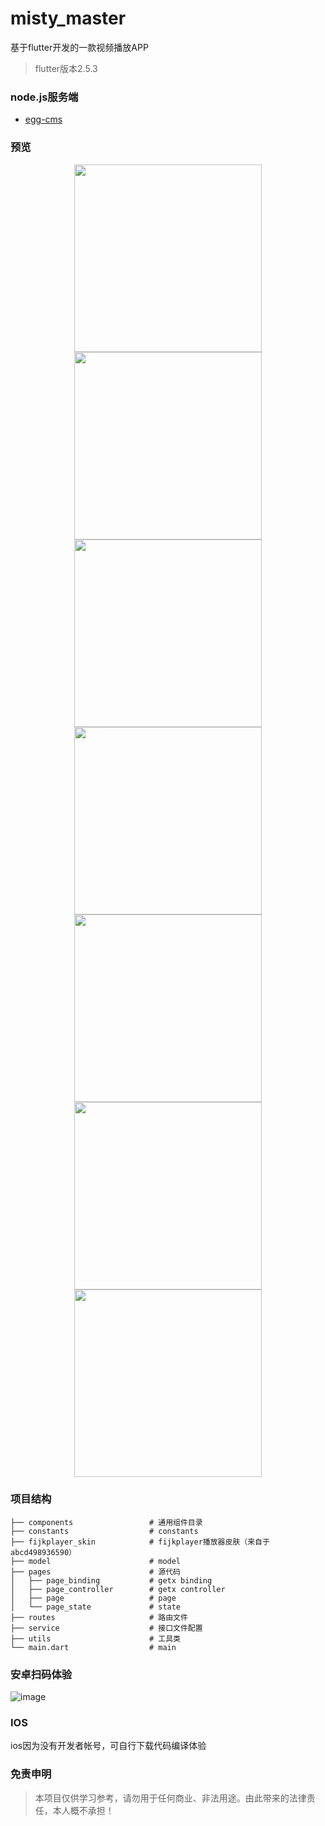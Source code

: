 # misty_master
基于flutter开发的一款视频播放APP
> flutter版本2.5.3
### node.js服务端
- [egg-cms](https://github.com/chillley/egg-cms)

### 预览
<p align="center">
    <img src="https://raw.githubusercontent.com/chillley/images/main/misty/app1.jpg" width="300">
    <img src="https://raw.githubusercontent.com/chillley/images/main/misty/app2.jpg" width="300">
    <img src="https://raw.githubusercontent.com/chillley/images/main/misty/app3.jpg" width="300">
    <img src="https://raw.githubusercontent.com/chillley/images/main/misty/app4.jpg" width="300">
    <img src="https://raw.githubusercontent.com/chillley/images/main/misty/app5.jpg" width="300">
    <img src="https://raw.githubusercontent.com/chillley/images/main/misty/app6.jpg" width="300">
    <img src="https://raw.githubusercontent.com/chillley/images/main/misty/app7.jpg" width="300">
</p>

### 项目结构

```
├── components                 # 通用组件目录
├── constants                  # constants 
├── fijkplayer_skin            # fijkplayer播放器皮肤（来自于abcd498936590）
├── model                      # model
├── pages                      # 源代码
│   ├── page_binding           # getx binding
│   ├── page_controller        # getx controller
│   ├── page                   # page
│   └── page_state             # state
├── routes                     # 路由文件
├── service                    # 接口文件配置
├── utils                      # 工具类
└── main.dart                  # main
```

### 安卓扫码体验
![image](https://raw.githubusercontent.com/chillley/images/main/misty/download.png)
### IOS
ios因为没有开发者帐号，可自行下载代码编译体验

### 免责申明
> 本项目仅供学习参考，请勿用于任何商业、非法用途。由此带来的法律责任，本人概不承担！